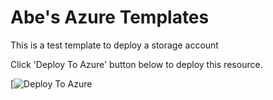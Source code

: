 # Abe's Azure Templates
This is a test template to deploy a storage account

Click 'Deploy To Azure' button below to deploy this resource.

[![Deploy To Azure](https%3A%2F%2Fraw.githubusercontent.com%2Fcode-with-abe%2Ftemplates%2Fmaster%2Fazuredeploy.json%3Ftoken%3DARVFSECFKVXRM4RL2YZLQTTBCLQO2)
